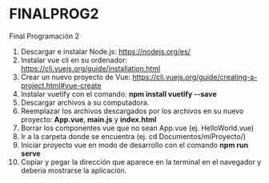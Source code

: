 # FINALPROG2
Final Programación 2
1. Descargar e instalar Node.js: https://nodejs.org/es/
2. Instalar vue cli en su ordenador: https://cli.vuejs.org/guide/installation.html
3. Crear un nuevo proyecto de Vue: https://cli.vuejs.org/guide/creating-a-project.html#vue-create
4. Instalar vuetify con el comando: **npm install vuetify --save**
5. Descargar archivos a su computadora.
6. Reemplazar los archivos descargados por los archivos en su nuevo proyecto: **App.vue**, **main.js** y **index.html**
7. Borrar los componentes vue que no sean App.vue (ej. HelloWorld.vue)
8. Ir a la carpeta donde se encuentra (ej. cd Documentos/miProyecto/)
9. Iniciar proyecto vue en modo de desarrollo con el comando **npm run serve**
10. Copiar y pegar la dirección que aparece en la terminal en el navegador y deberia mostrarse la aplicación.
